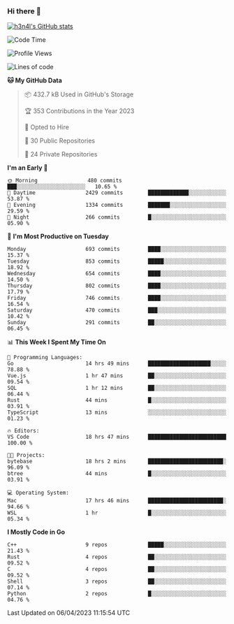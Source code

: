 ### Hi there 👋

[![h3n4l's GitHub stats](https://github-readme-stats.vercel.app/api?username=h3n4l&count_private=true&show_icons=true&theme=radical)](https://github.com/h3n4l/github-readme-stats)

<!--START_SECTION:waka-->
![Code Time](http://img.shields.io/badge/Code%20Time-1%2C105%20hrs%2028%20mins-blue)

![Profile Views](http://img.shields.io/badge/Profile%20Views-1-blue)

![Lines of code](https://img.shields.io/badge/From%20Hello%20World%20I%27ve%20Written-2.7%20million%20lines%20of%20code-blue)

**🐱 My GitHub Data** 

> 📦 432.7 kB Used in GitHub's Storage 
 > 
> 🏆 353 Contributions in the Year 2023
 > 
> 💼 Opted to Hire
 > 
> 📜 30 Public Repositories 
 > 
> 🔑 24 Private Repositories 
 > 
**I'm an Early 🐤** 

```text
🌞 Morning                480 commits         ███░░░░░░░░░░░░░░░░░░░░░░   10.65 % 
🌆 Daytime                2429 commits        █████████████░░░░░░░░░░░░   53.87 % 
🌃 Evening                1334 commits        ███████░░░░░░░░░░░░░░░░░░   29.59 % 
🌙 Night                  266 commits         █░░░░░░░░░░░░░░░░░░░░░░░░   05.90 % 
```
📅 **I'm Most Productive on Tuesday** 

```text
Monday                   693 commits         ████░░░░░░░░░░░░░░░░░░░░░   15.37 % 
Tuesday                  853 commits         █████░░░░░░░░░░░░░░░░░░░░   18.92 % 
Wednesday                654 commits         ████░░░░░░░░░░░░░░░░░░░░░   14.50 % 
Thursday                 802 commits         ████░░░░░░░░░░░░░░░░░░░░░   17.79 % 
Friday                   746 commits         ████░░░░░░░░░░░░░░░░░░░░░   16.54 % 
Saturday                 470 commits         ███░░░░░░░░░░░░░░░░░░░░░░   10.42 % 
Sunday                   291 commits         ██░░░░░░░░░░░░░░░░░░░░░░░   06.45 % 
```


📊 **This Week I Spent My Time On** 

```text
💬 Programming Languages: 
Go                       14 hrs 49 mins      ████████████████████░░░░░   78.88 % 
Vue.js                   1 hr 47 mins        ██░░░░░░░░░░░░░░░░░░░░░░░   09.54 % 
SQL                      1 hr 12 mins        ██░░░░░░░░░░░░░░░░░░░░░░░   06.44 % 
Rust                     44 mins             █░░░░░░░░░░░░░░░░░░░░░░░░   03.91 % 
TypeScript               13 mins             ░░░░░░░░░░░░░░░░░░░░░░░░░   01.23 % 

🔥 Editors: 
VS Code                  18 hrs 47 mins      █████████████████████████   100.00 % 

🐱‍💻 Projects: 
bytebase                 18 hrs 2 mins       ████████████████████████░   96.09 % 
btree                    44 mins             █░░░░░░░░░░░░░░░░░░░░░░░░   03.91 % 

💻 Operating System: 
Mac                      17 hrs 46 mins      ████████████████████████░   94.66 % 
WSL                      1 hr                █░░░░░░░░░░░░░░░░░░░░░░░░   05.34 % 
```

**I Mostly Code in Go** 

```text
C++                      9 repos             █████░░░░░░░░░░░░░░░░░░░░   21.43 % 
Rust                     4 repos             ██░░░░░░░░░░░░░░░░░░░░░░░   09.52 % 
C                        4 repos             ██░░░░░░░░░░░░░░░░░░░░░░░   09.52 % 
Shell                    3 repos             ██░░░░░░░░░░░░░░░░░░░░░░░   07.14 % 
Python                   2 repos             █░░░░░░░░░░░░░░░░░░░░░░░░   04.76 % 
```




 Last Updated on 06/04/2023 11:15:54 UTC
<!--END_SECTION:waka-->

